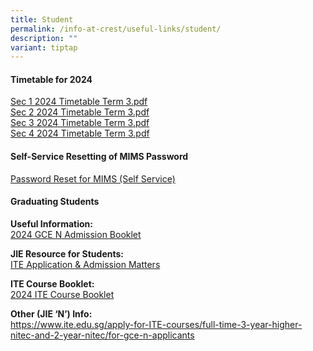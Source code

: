 ```yaml
---
title: Student
permalink: /info-at-crest/useful-links/student/
description: ""
variant: tiptap
---
```

<h4>Timetable for 2024</h4>
<p><a href="/files/sec_1_2024_timetable_term_3.pdf" rel="noopener noreferrer nofollow" target="_blank">Sec 1 2024 Timetable Term 3.pdf</a> 
<br><a href="/files/sec_2_2024_timetable_term_3.pdf" rel="noopener noreferrer nofollow" target="_blank">Sec 2 2024 Timetable Term 3.pdf</a>
<br><a href="/files/sec_3_2024_timetable_term_3.pdf" rel="noopener noreferrer nofollow" target="_blank">Sec 3 2024 Timetable Term 3.pdf</a>
<br><a href="/files/sec_4_2024_timetable_term_3.pdf" rel="noopener noreferrer nofollow" target="_blank">Sec 4 2024 Timetable Term 3.pdf</a>
</p>
<p></p>
<h4>Self-Service Resetting of MIMS Password</h4>
<p><a href="/files/Guides/mims_sspr_guide.pdf" rel="noopener noreferrer nofollow" target="_blank">Password Reset for MIMS (Self Service)</a>
</p>
<h4>Graduating Students</h4>
<p><strong>Useful Information:</strong>
<br><a href="/files/2024_gce_n_admission_booklet.pdf" rel="noopener noreferrer nofollow" target="_blank">2024 GCE N Admission Booklet</a>
</p>
<p><strong>JIE Resource for Students:</strong>
<br><a href="/files/2023_jie_resources_v2.pdf" rel="noopener noreferrer nofollow" target="_blank">ITE Application &amp; Admission Matters</a>
</p>
<p><strong>ITE Course Booklet:</strong>
<br><a href="/files/2024_ite_course_booklet.pdf" rel="noopener noreferrer nofollow" target="_blank">2024 ITE Course Booklet</a>
</p>
<p><strong>Other (JIE ‘N’) Info:</strong>
<br><a href="https://www.ite.edu.sg/apply-for-ITE-courses/full-time-3-year-higher-nitec-and-2-year-nitec/for-gce-n-applicants" rel="noopener noreferrer nofollow" target="_blank">https://www.ite.edu.sg/apply-for-ITE-courses/full-time-3-year-higher-nitec-and-2-year-nitec/for-gce-n-applicants</a>
</p>